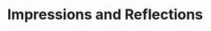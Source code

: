 ---
title: Impressions and Reflections
layout: list
hero_url: https://commons.wikimedia.org/wiki/File:2020-05-14_Test_for_COVID-19_in_East_Timor_1.jpg
hero_img_url: https://upload.wikimedia.org/wikipedia/commons/thumb/6/65/2020-05-14_Test_for_COVID-19_in_East_Timor_1.jpg/1024px-2020-05-14_Test_for_COVID-19_in_East_Timor_1.jpg
hero_title: "Test for COVID-19 in East Timor"
hero_creator: Government of Democratic Republic of Timor-Leste
hero_license: Public Domain
hero_license_url: https://en.wikipedia.org/wiki/Public_domain 
---